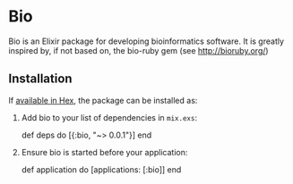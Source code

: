 # Bio

Bio is an Elixir package for developing bioinformatics software.  It is greatly
inspired by, if not based on, the bio-ruby gem (see http://bioruby.org/)

## Installation

If [available in Hex](https://hex.pm/docs/publish), the package can be installed as:

  1. Add bio to your list of dependencies in `mix.exs`:

        def deps do
          [{:bio, "~> 0.0.1"}]
        end

  2. Ensure bio is started before your application:

        def application do
          [applications: [:bio]]
        end

